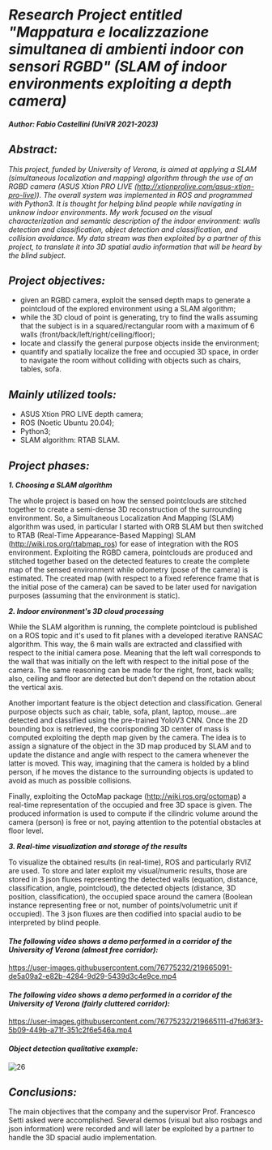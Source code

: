 # _Research Project entitled "Mappatura e localizzazione simultanea di ambienti indoor con sensori RGBD" (SLAM of indoor environments exploiting a depth camera)_
##### Author: Fabio Castellini (UniVR 2021-2023)

## _Abstract:_
_This project, funded by University of Verona, is aimed at applying a SLAM (simultaneous localization and mapping) algorithm through the use of an RGBD camera (ASUS Xtion PRO LIVE (http://xtionprolive.com/asus-xtion-pro-live)). The overall system was implemented in ROS and programmed with Python3. It is thought for helping blind people while navigating in unknow indoor environments. My work focused on the visual characterization and semantic description of the indoor environment: walls detection and classification, object detection and classification, and collision avoidance. My data stream was then exploited by a partner of this project, to translate it into 3D spatial audio information that will be heard by the blind subject._

## _Project objectives:_ 
- given an RGBD camera, exploit the sensed depth maps to generate a pointcloud of the explored environment using a SLAM algorithm;
- while the 3D cloud of point is generating, try to find the walls assuming that the subject is in a squared/rectangular room with a maximum of 6 walls (front/back/left/right/ceiling/floor);
- locate and classify the general purpose objects inside the environment;
- quantify and spatially localize the free and occupied 3D space, in order to navigate the room without colliding with objects such as chairs, tables, sofa.

## _Mainly utilized tools:_ 
- ASUS Xtion PRO LIVE depth camera;
- ROS (Noetic Ubuntu 20.04);
- Python3;
- SLAM algorithm: RTAB SLAM.

## _Project phases:_
 ___1. Choosing a SLAM algorithm___

The whole project is based on how the sensed pointclouds are stitched together to create a semi-dense 3D reconstruction of the surrounding environment. So, a Simultaneous Localization And Mapping (SLAM) algorithm was used, in particular I started with ORB SLAM but then switched to RTAB (Real-Time Appearance-Based Mapping) SLAM (http://wiki.ros.org/rtabmap_ros) for ease of integration with the ROS environment. Exploiting the RGBD camera, pointclouds are produced and stitched together based on the detected features to create the complete map of the sensed environment while odometry (pose of the camera) is estimated. The created map (with respect to a fixed reference frame that is the initial pose of the camera) can be saved to be later used for navigation purposes (assuming that the environment is static). 


 ___2. Indoor environment's 3D cloud processing___

While the SLAM algorithm is running, the complete pointcloud is published on a ROS topic and it's used to fit planes with a developed iterative RANSAC algorithm. This way, the 6 main walls are extracted and classified with respect to the initial camera pose. Meaning that the left wall corresponds to the wall that was initially on the left with respect to the initial pose of the camera. The same reasoning can be made for the right, front, back walls; also, ceiling and floor are detected but don't depend on the rotation about the vertical axis.

Another important feature is the object detection and classification. General purpose objects such as chair, table, sofa, plant, laptop, mouse...are detected and classified using the pre-trained YoloV3 CNN. Once the 2D bounding box is retrieved, the coorisponding 3D center of mass is computed exploiting the depth map given by the camera. The idea is to assign a signature of the object in the 3D map produced by SLAM and to update the distance and angle with respect to the camera whenever the latter is moved. This way, imagining that the camera is holded by a blind person, if he moves the distance to the surrounding objects is updated to avoid as much as possible collisions.

Finally, exploiting the OctoMap package (http://wiki.ros.org/octomap) a real-time representation of the occupied and free 3D space is given. The produced information is used to compute if the cilindric volume around the camera (person) is free or not, paying attention to the potential obstacles at floor level.



 ___3. Real-time visualization and storage of the results___
 
To visualize the obtained results (in real-time), ROS and particularly RVIZ are used. To store and later exploit my visual/numeric results, those are stored in 3 json fluxes representing the detected walls (equation, distance, classification, angle, pointcloud), the detected objects (distance, 3D position, classification), the occupied space around the camera (Boolean instance representing free or not, number of points/volumetric unit if occupied). The 3 json fluxes are then codified into spacial audio to be interpreted by blind people.
 
#### _The following video shows a demo performed in a corridor of the University of Verona (almost free corridor):_

https://user-images.githubusercontent.com/76775232/219665091-de5a09a2-e82b-4284-9d29-5439d3c4e9ce.mp4

#### _The following video shows a demo performed in a corridor of the University of Verona (fairly cluttered corridor):_

https://user-images.githubusercontent.com/76775232/219665111-d7fd63f3-5b09-449b-a71f-351c2f6e546a.mp4


#### _Object detection qualitative example:_
![26](https://user-images.githubusercontent.com/76775232/219668593-0eb3c447-dad2-4269-a4b6-2c39176d683f.png)


## _Conclusions:_

The main objectives that the company and the supervisor Prof. Francesco Setti asked were accomplished. Several demos (visual but also rosbags and json information) were recorded and will later be exploited by a partner to handle the 3D spacial audio implementation.
